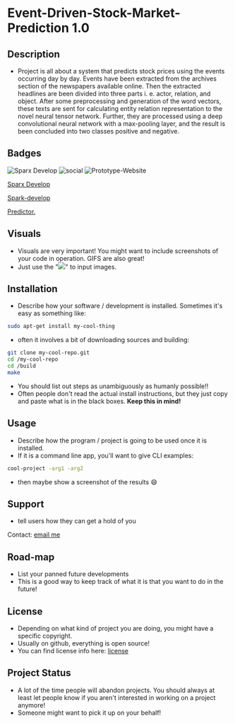 # Event-Driven-Stock-Market-Prediction 1.0

## Description

-  Project is all about a system that predicts stock prices using the events occurring day by day. Events have been extracted from the archives section of the newspapers available online. Then the extracted headlines are been divided into three parts i. e. actor, relation, and object. After some preprocessing and generation of the word vectors, these texts are sent for calculating entity relation representation to the novel neural tensor network. Further, they are processed using a deep convolutional neural network with a max-pooling layer, and the result is been concluded into two classes positive and negative.

## Badges

![Sparx Develop](https://img.shields.io/badge/Instagram-E4405F?style=for-the-badge&logo=instagram&logoColor=white) 
![social](https://img.shields.io/github/followers/Spark-develop?style=social) 
![Prototype-Website](https://img.shields.io/website?down_color=blue&up_color=orange&up_message=Predictor.&url=https%3A%2F%2Fportfolios-work.web.app%2F%23%2F)

[Sparx Develop](https://www.instagram.com/_sparxdev/)

[Spark-develop](https://github.com/Spark-develop?tab=repositories)

[Predictor.](https://portfolios-work.web.app/#/)

## Visuals

- Visuals are very important! You might want to include screenshots of your code in operation. GIFS are also great!
- Just use the "![ ]()" to input images.

## Installation 

- Describe how your software / development is installed. Sometimes it's easy as something like:

```bash
sudo apt-get install my-cool-thing
```

- often it involves a bit of  downloading sources and building:

```bash
git clone my-cool-repo.git
cd /my-cool-repo
cd /build
make
```

- You should list out steps as unambiguously as humanly possible!!
- Often people don't read the actual install instructions, but they just copy and paste what is in the black boxes. __Keep this in mind!__

## Usage

- Describe how the program / project is going to be used once it is installed. 
- If it is a command line app, you'll want to give CLI examples:

```bash
cool-project -arg1 -arg2
```

- then maybe show a screenshot of  the results :smile:

## Support

- tell users how they can get a hold of you

Contact: [email me](trevor.tomesh@gmail.com)

## Road-map

- List your panned future developments
- This is a good way to keep track of what it is that you want to do in the future!


## License

- Depending on what kind of project you are doing, you might have a specific copyright. 
- Usually on github, everything is open source!
- You can find license info here: [license](https://docs.github.com/en/github/creating-cloning-and-archiving-repositories/creating-a-repository-on-github/licensing-a-repository)

## Project Status

- A lot of the time people will abandon projects. You should always at least let people know if you aren't interested in working on a project anymore!
- Someone might want to pick it up on your behalf!
